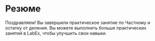 # Резюме

Поздравляем! Вы завершили практическое занятие по Частному и остатку от деления. Вы можете выполнить больше практических занятий в LabEx, чтобы улучшить свои навыки.
